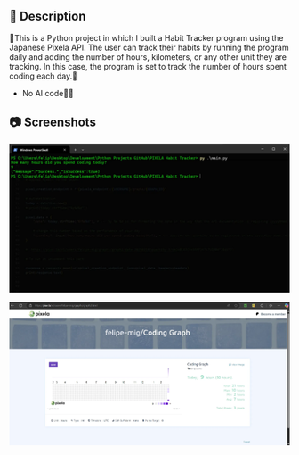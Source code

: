 ## 📄 Description

🔁This is a Python project in which I built a Habit Tracker program using the Japanese Pixela API.
The user can track their habits by running the program daily and adding the number of hours, kilometers, or any other unit they are tracking.
In this case, the program is set to track the number of hours spent coding each day.🔁

* No AI code🚫🤖 


## 📷 Screenshots

![Screenshot1](screenshots/Screenshot1.webp)

![Screenshot2](screenshots/Screenshot2.webp)



  





